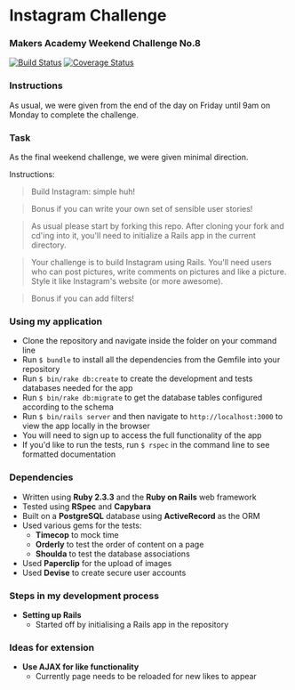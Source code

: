 # Instagram Challenge
### Makers Academy Weekend Challenge No.8

[![Build Status](https://travis-ci.org/KatHicks/instagram-challenge.svg?branch=master)](https://travis-ci.org/KatHicks/instagram-challenge) [![Coverage Status](https://coveralls.io/repos/github/KatHicks/instagram-challenge/badge.svg?branch=master)](https://coveralls.io/github/KatHicks/instagram-challenge?branch=master)

### Instructions

As usual, we were given from the end of the day on Friday until 9am on Monday to complete the challenge.

### Task

As the final weekend challenge, we were given minimal direction.

Instructions:

> Build Instagram: simple huh!

> Bonus if you can write your own set of sensible user stories!

> As usual please start by forking this repo. After cloning your fork and cd'ing into it, you'll need to initialize a Rails app in the current directory.

> Your challenge is to build Instagram using Rails. You'll need users who can post pictures, write comments on pictures and like a picture. Style it like Instagram's website (or more awesome).

> Bonus if you can add filters!

### Using my application

* Clone the repository and navigate inside the folder on your command line
* Run `$ bundle` to install all the dependencies from the Gemfile into your repository
* Run `$ bin/rake db:create` to create the development and tests databases needed for the app
* Run `$ bin/rake db:migrate` to get the database tables configured according to the schema
* Run `$ bin/rails server` and then navigate to `http://localhost:3000` to view the app locally in the browser
* You will need to sign up to access the full functionality of the app
* If you'd like to run the tests, run `$ rspec` in the command line to see formatted documentation

### Dependencies

* Written using **Ruby 2.3.3** and the **Ruby on Rails** web framework
* Tested using **RSpec** and **Capybara**
* Built on a **PostgreSQL** database using **ActiveRecord** as the ORM
* Used various gems for the tests:
  * **Timecop** to mock time
  * **Orderly** to test the order of content on a page
  * **Shoulda** to test the database associations
* Used **Paperclip** for the upload of images
* Used **Devise** to create secure user accounts

### Steps in my development process

* **Setting up Rails**
  * Started off by initialising a Rails app in the repository

### Ideas for extension

* **Use AJAX for like functionality**
  * Currently page needs to be reloaded for new likes to appear
